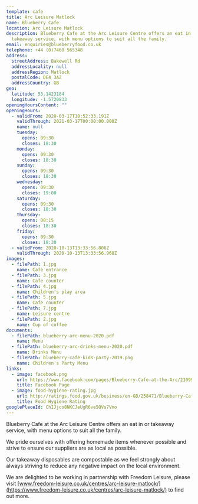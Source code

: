 ```yaml
---
template: cafe
title: Arc Leisure Matlock
name: Blueberry Cafe
location: Arc Leisure Matlock
description: Blueberry Cafe at the Arc Leisure Centre offers an eat in or
  takeaway service, with menu options to suit all the family.
email: enquiries@blueberryfood.co.uk
telephone: +44 (0)7460 565348
address:
  streetAddress: Bakewell Rd
  addressLocality: null
  addressRegion: Matlock
  postalCode: DE4 3AZ
  addressCountry: GB
geo:
  latitude: 53.1423184
  longitude: -1.5720833
openingHoursContent: ""
openingHours:
  - validFrom: 2020-03-17T10:52:33.191Z
    validThrough: 2021-03-17T00:00:00.000Z
    name: null
    tuesday:
      opens: 09:30
      closes: 18:30
    monday:
      opens: 09:30
      closes: 18:30
    sunday:
      opens: 09:30
      closes: 18:30
    wednesday:
      opens: 09:30
      closes: 19:00
    saturday:
      opens: 09:30
      closes: 18:30
    thursday:
      opens: 08:15
      closes: 18:30
    friday:
      opens: 09:30
      closes: 18:30
  - validFrom: 2020-10-13T13:33:56.806Z
    validThrough: 2020-10-13T13:33:56.968Z
images:
  - filePath: 1.jpg
    name: Cafe entrance
  - filePath: 3.jpg
    name: Cafe counter
  - filePath: 4.jpg
    name: Children's play area
  - filePath: 5.jpg
    name: Cafe counter
  - filePath: 7.jpg
    name: Leisure centre
  - filePath: 2.jpg
    name: Cup of coffee
documents:
  - filePath: blueberry-arc-menu-2020.pdf
    name: Menu
  - filePath: blueberry-arc-drinks-menu-2020.pdf
    name: Drinks Menu
  - filePath: blueberry-cafe-kids-party-2019.png
    name: Children's Party Menu
links:
  - image: facebook.png
    url: https://www.facebook.com/pages/Blueberry-Cafe-at-the-Arc/210996019253515
    title: Facebook Page
  - image: food-hygiene-rating.jpg
    url: http://ratings.food.gov.uk/business/en-GB/258471/Blueberry-Cafe-Ltd-Matlock
    title: Food Hygiene Rating
googlePlaceId: ChIJjco8NKCJeUgR6ve5QVs7Vmo
---
```


Blueberry Cafe at the Arc Leisure Centre offers an eat in or takeaway service, with menu options to suit all the family.

We pride ourselves with offering homemade items whenever possible and strive to ensure our suppliers are as local as possible.

Our takeaway disposables are compostable as we feel strongly about always striving to reduce any negative impact on the local environment.

We are delighted to be working in partnership with Freedom Leisure, please visit [www.freedom-leisure.co.uk/centres/arc-leisure-matlock/](https://www.freedom-leisure.co.uk/centres/arc-leisure-matlock/) to find out more.
